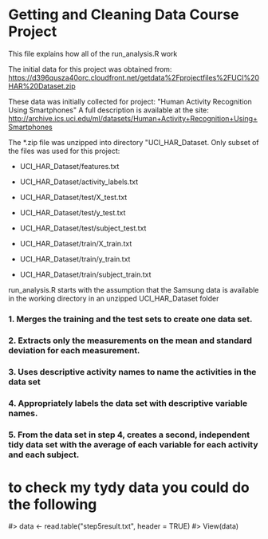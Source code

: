 # Getting and Cleaning Data Course Project
This file explains how all of the run_analysis.R work

The initial data for this project was obtained from: 
https://d396qusza40orc.cloudfront.net/getdata%2Fprojectfiles%2FUCI%20HAR%20Dataset.zip 

These data was initially collected for project: "Human Activity Recognition Using Smartphones"
A full description is available at the site: 
http://archive.ics.uci.edu/ml/datasets/Human+Activity+Recognition+Using+Smartphones 

The *.zip file was unzipped into directory "UCI_HAR_Dataset. Only subset of the files was used for this project:
* UCI_HAR_Dataset/features.txt
* UCI_HAR_Dataset/activity_labels.txt

* UCI_HAR_Dataset/test/X_test.txt
* UCI_HAR_Dataset/test/y_test.txt
* UCI_HAR_Dataset/test/subject_test.txt

* UCI_HAR_Dataset/train/X_train.txt
* UCI_HAR_Dataset/train/y_train.txt
* UCI_HAR_Dataset/train/subject_train.txt

run_analysis.R starts with the assumption that the Samsung data is available in the working directory 
in an unzipped UCI_HAR_Dataset folder 

### 1. Merges the training and the test sets to create one data set.
### 2. Extracts only the measurements on the mean and standard deviation for each measurement. 
### 3. Uses descriptive activity names to name the activities in the data set
### 4. Appropriately labels the data set with descriptive variable names. 
### 5. From the data set in step 4, creates a second, independent tidy data set with the average of each variable for each activity and each subject.



# to check my tydy data you could do the following
#> data <- read.table("step5result.txt", header = TRUE)
#> View(data)

